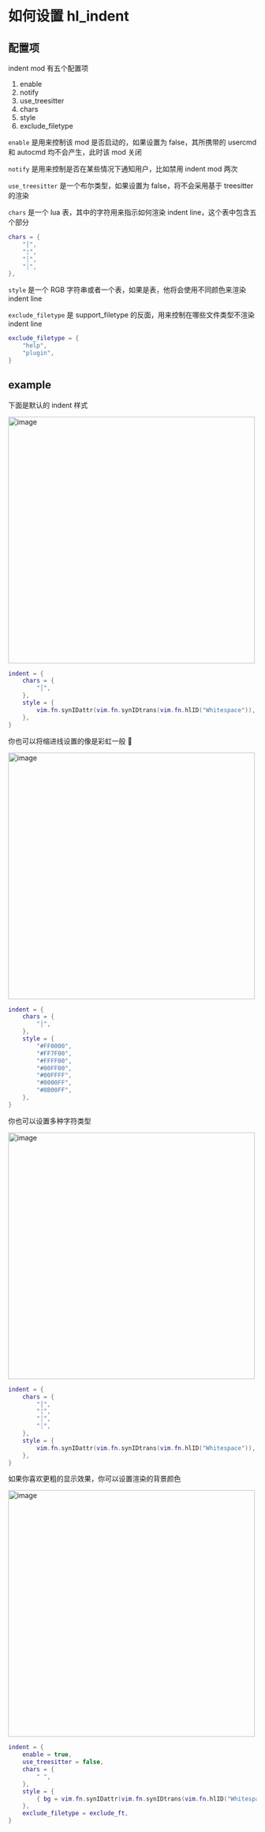# 如何设置 hl_indent

## 配置项

indent mod 有五个配置项

1. enable
2. notify
3. use_treesitter
4. chars
5. style
6. exclude_filetype

`enable` 是用来控制该 mod 是否启动的，如果设置为 false，其所携带的 usercmd 和 autocmd 均不会产生，此时该 mod 关闭

`notify` 是用来控制是否在某些情况下通知用户，比如禁用 indent mod 两次

`use_treesitter` 是一个布尔类型，如果设置为 false，将不会采用基于 treesitter 的渲染

`chars` 是一个 lua 表，其中的字符用来指示如何渲染 indent line，这个表中包含五个部分

```lua
chars = {
    "│",
    "¦",
    "┆",
    "┊",
},
```

`style` 是一个 RGB 字符串或者一个表，如果是表，他将会使用不同颜色来渲染 indent line

`exclude_filetype` 是 support_filetype 的反面，用来控制在哪些文件类型不渲染 indent line

```lua
exclude_filetype = {
    "help",
    "plugin",
}
```

## example

下面是默认的 indent 样式

<img width="500" alt="image" src="https://raw.githubusercontent.com/shellRaining/img/main/2302/23_hlchunk1.png">

```lua
indent = {
    chars = {
        "│",
    },
    style = {
        vim.fn.synIDattr(vim.fn.synIDtrans(vim.fn.hlID("Whitespace")), "fg", "gui"),
    },
}
```

你也可以将缩进线设置的像是彩虹一般 🌈

<img width="500" alt="image" src="https://raw.githubusercontent.com/shellRaining/img/main/2302/23_hlchunk2.png">

```lua
indent = {
    chars = {
        "│",
    },
    style = {
        "#FF0000",
        "#FF7F00",
        "#FFFF00",
        "#00FF00",
        "#00FFFF",
        "#0000FF",
        "#8B00FF",
    },
}
```

你也可以设置多种字符类型

<img width="500" alt="image" src="https://raw.githubusercontent.com/shellRaining/img/main/2303/01_hlchunk5.png">

```lua
indent = {
    chars = {
        "│",
        "¦",
        "┆",
        "┊",
    },
    style = {
        vim.fn.synIDattr(vim.fn.synIDtrans(vim.fn.hlID("Whitespace")), "fg", "gui"),
    },
}
```

如果你喜欢更粗的显示效果，你可以设置渲染的背景颜色

<img width="500" alt="image" src="https://raw.githubusercontent.com/shellRaining/img/main/2303/13_hlindent_bg.png">

```lua
indent = {
    enable = true,
    use_treesitter = false,
    chars = {
        " ",
    },
    style = {
        { bg = vim.fn.synIDattr(vim.fn.synIDtrans(vim.fn.hlID("Whitespace")), "fg", "gui") },
    },
    exclude_filetype = exclude_ft,
}
```
